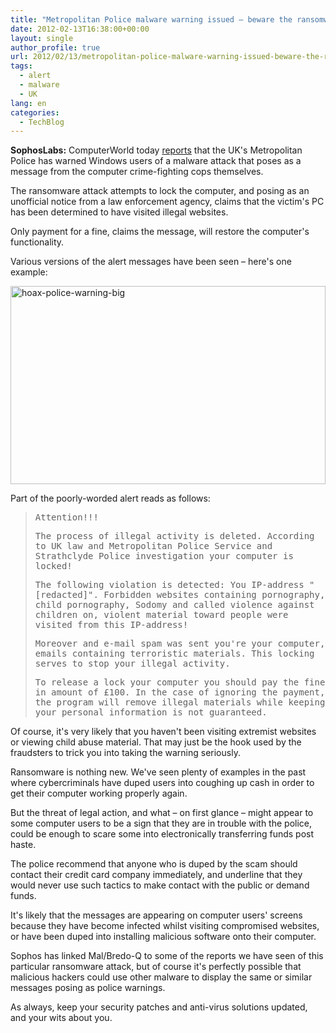 ```yaml
---
title: "Metropolitan Police malware warning issued – beware the ransomware attack!"
date: 2012-02-13T16:38:00+00:00
layout: single
author_profile: true
url: 2012/02/13/metropolitan-police-malware-warning-issued-beware-the-ransomware-attack/
tags:
  - alert
  - malware
  - UK
lang: en
categories: 
  - TechBlog
---
```

**SophosLabs:** ComputerWorld today [reports](http://www.computerworlduk.com/news/security/3336887/police-warn-of-money-stealing-computer-virus/) that the UK's Metropolitan Police has warned Windows users of a malware attack that poses as a message from the computer crime-fighting cops themselves. 

The ransomware attack attempts to lock the computer, and posing as an unofficial notice from a law enforcement agency, claims that the victim's PC has been determined to have visited illegal websites. 

Only payment for a fine, claims the message, will restore the computer's functionality. 

Various versions of the alert messages have been seen – here's one example: 

[<img title="hoax-police-warning-big" border="0" alt="hoax-police-warning-big" src="http://lh4.ggpht.com/-evVfBxJdm6c/Tzk1bkP8NwI/AAAAAAAAEvQ/pSHUsxVwWx0/hoax-police-warning-big_thumb%25255B1%25255D.jpg?imgmax=800" width="504" height="317" />](http://lh5.ggpht.com/-I3hWVz0phl0/Tzk1XaHKl-I/AAAAAAAAEvI/G_YwaDidSuk/s1600-h/hoax-police-warning-big%25255B3%25255D.jpg) 

Part of the poorly-worded alert reads as follows: 

> <tt>Attention!!!</tt> 
> 
> <tt>The process of illegal activity is deleted. According to UK law and Metropolitan Police Service and Strathclyde Police investigation your computer is locked!</tt> 
> 
> <tt>The following violation is detected: You IP-address "[redacted]". Forbidden websites containing pornography, child pornography, Sodomy and called violence against children on, violent material toward people were visited from this IP-address!</tt> 
> 
> <tt>Moreover and e-mail spam was sent you're your computer, emails containing terroristic materials. This locking serves to stop your illegal activity.</tt> 
> 
> <tt>To release a lock your computer you should pay the fine in amount of £100. In the case of ignoring the payment, the program will remove illegal materials while keeping your personal information is not guaranteed.</tt>

Of course, it's very likely that you haven't been visiting extremist websites or viewing child abuse material. That may just be the hook used by the fraudsters to trick you into taking the warning seriously. 

Ransomware is nothing new. We've seen plenty of examples in the past where cybercriminals have duped users into coughing up cash in order to get their computer working properly again. 

But the threat of legal action, and what – on first glance – might appear to some computer users to be a sign that they are in trouble with the police, could be enough to scare some into electronically transferring funds post haste. 

The police recommend that anyone who is duped by the scam should contact their credit card company immediately, and underline that they would never use such tactics to make contact with the public or demand funds. 

It's likely that the messages are appearing on computer users' screens because they have become infected whilst visiting compromised websites, or have been duped into installing malicious software onto their computer. 

Sophos has linked Mal/Bredo-Q to some of the reports we have seen of this particular ransomware attack, but of course it's perfectly possible that malicious hackers could use other malware to display the same or similar messages posing as police warnings. 

As always, keep your security patches and anti-virus solutions updated, and your wits about you.